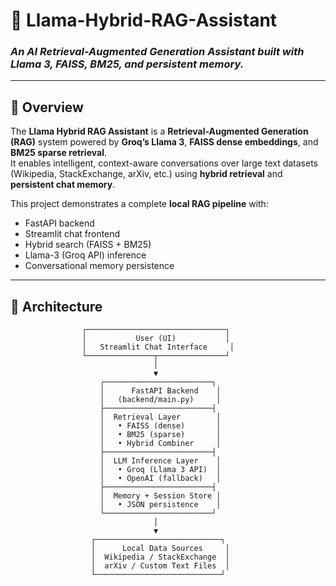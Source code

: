 # 🧠 Llama-Hybrid-RAG-Assistant  
### *An AI Retrieval-Augmented Generation Assistant built with Llama 3, FAISS, BM25, and persistent memory.*

---

## 🚀 Overview
The **Llama Hybrid RAG Assistant** is a **Retrieval-Augmented Generation (RAG)** system powered by **Groq’s Llama 3**, **FAISS dense embeddings**, and **BM25 sparse retrieval**.  
It enables intelligent, context-aware conversations over large text datasets (Wikipedia, StackExchange, arXiv, etc.) using **hybrid retrieval** and **persistent chat memory**.

This project demonstrates a complete **local RAG pipeline** with:
- FastAPI backend  
- Streamlit chat frontend  
- Hybrid search (FAISS + BM25)  
- Llama-3 (Groq API) inference  
- Conversational memory persistence  

---

## 🧩 Architecture

```plaintext
                ┌───────────────────────────────┐
                │           User (UI)           │
                │   Streamlit Chat Interface     │
                └───────────────┬───────────────┘
                                │
                                ▼
                    ┌────────────────────────┐
                    │      FastAPI Backend    │
                    │   (backend/main.py)     │
                    ├────────────────────────┤
                    │  Retrieval Layer        │
                    │   • FAISS (dense)       │
                    │   • BM25 (sparse)       │
                    │   • Hybrid Combiner     │
                    ├────────────────────────┤
                    │  LLM Inference Layer    │
                    │   • Groq (Llama 3 API)  │
                    │   • OpenAI (fallback)   │
                    ├────────────────────────┤
                    │  Memory + Session Store │
                    │   • JSON persistence    │
                    └────────────────────────┘
                                │
                                ▼
                  ┌────────────────────────────┐
                  │      Local Data Sources     │
                  │  Wikipedia / StackExchange  │
                  │  arXiv / Custom Text Files  │
                  └────────────────────────────┘
